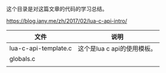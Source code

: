 这个目录是对这篇文章的代码的学习总结。

https://blog.iany.me/zh/2017/02/lua-c-api-intro/

| 文件                 | 说明                        |
| -------------------- | --------------------------- |
| lua-c-api-template.c | 这个是lua c api的使用模板。 |
| globals.c            |                             |
|                      |                             |

